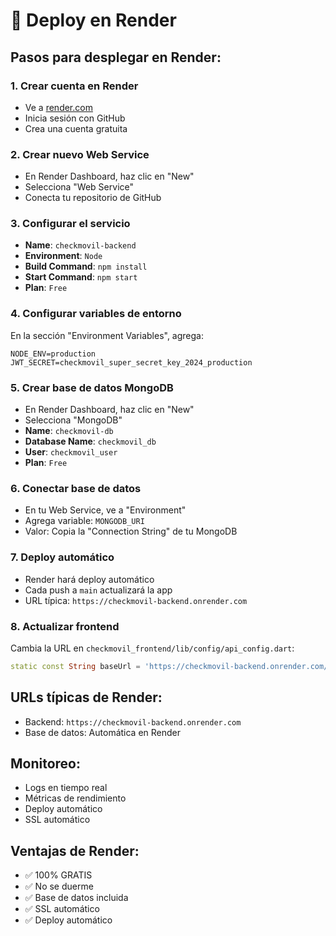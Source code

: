 # 🚀 Deploy en Render

## Pasos para desplegar en Render:

### 1. Crear cuenta en Render
- Ve a [render.com](https://render.com)
- Inicia sesión con GitHub
- Crea una cuenta gratuita

### 2. Crear nuevo Web Service
- En Render Dashboard, haz clic en "New"
- Selecciona "Web Service"
- Conecta tu repositorio de GitHub

### 3. Configurar el servicio
- **Name**: `checkmovil-backend`
- **Environment**: `Node`
- **Build Command**: `npm install`
- **Start Command**: `npm start`
- **Plan**: `Free`

### 4. Configurar variables de entorno
En la sección "Environment Variables", agrega:

```
NODE_ENV=production
JWT_SECRET=checkmovil_super_secret_key_2024_production
```

### 5. Crear base de datos MongoDB
- En Render Dashboard, haz clic en "New"
- Selecciona "MongoDB"
- **Name**: `checkmovil-db`
- **Database Name**: `checkmovil_db`
- **User**: `checkmovil_user`
- **Plan**: `Free`

### 6. Conectar base de datos
- En tu Web Service, ve a "Environment"
- Agrega variable: `MONGODB_URI`
- Valor: Copia la "Connection String" de tu MongoDB

### 7. Deploy automático
- Render hará deploy automático
- Cada push a `main` actualizará la app
- URL típica: `https://checkmovil-backend.onrender.com`

### 8. Actualizar frontend
Cambia la URL en `checkmovil_frontend/lib/config/api_config.dart`:

```dart
static const String baseUrl = 'https://checkmovil-backend.onrender.com/api';
```

## URLs típicas de Render:
- Backend: `https://checkmovil-backend.onrender.com`
- Base de datos: Automática en Render

## Monitoreo:
- Logs en tiempo real
- Métricas de rendimiento
- Deploy automático
- SSL automático

## Ventajas de Render:
- ✅ 100% GRATIS
- ✅ No se duerme
- ✅ Base de datos incluida
- ✅ SSL automático
- ✅ Deploy automático 